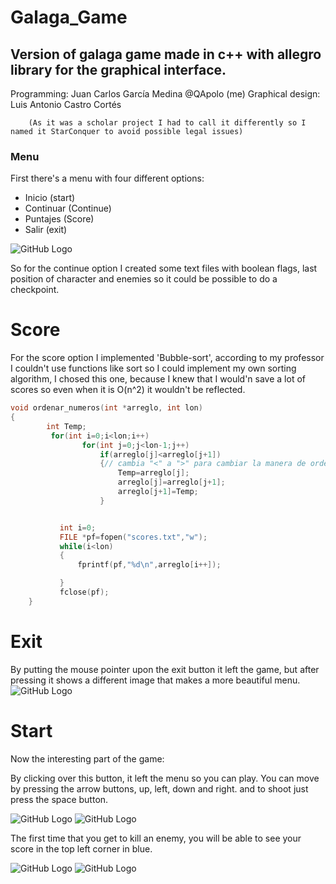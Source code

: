 # Galaga_Game
## Version of galaga game made in c++ with allegro library for the graphical interface.

Programming: Juan Carlos García Medina @QApolo (me)
Graphical design: Luis Antonio Castro Cortés

        (As it was a scholar project I had to call it differently so I named it StarConquer to avoid possible legal issues)
### Menu

First there's a menu with four different options:

* Inicio (start)
* Continuar (Continue)
* Puntajes (Score)
* Salir (exit)

![GitHub Logo](/Sample/1.png)

So for the continue option I created some text files with boolean flags, last position of character and enemies so it could be possible to do a checkpoint.
# Score
For the score option I implemented 'Bubble-sort', according to my professor I couldn't use functions like sort so I could implement my own sorting algorithm, I chosed this one, because I knew that I would'n save a lot of scores so even when it is O(n^2) it wouldn't be reflected.

``` c++
void ordenar_numeros(int *arreglo, int lon)
{
        int Temp;
         for(int i=0;i<lon;i++)
                for(int j=0;j<lon-1;j++)
                    if(arreglo[j]<arreglo[j+1])
                    {// cambia "<" a ">" para cambiar la manera de ordenar
                        Temp=arreglo[j];
                        arreglo[j]=arreglo[j+1];
                        arreglo[j+1]=Temp;
                    }


           int i=0;
           FILE *pf=fopen("scores.txt","w");
           while(i<lon)
           {
               fprintf(pf,"%d\n",arreglo[i++]);

           }
           fclose(pf);
    }

```


# Exit
By putting the mouse pointer upon the exit button it left the game, but after pressing it shows a different image that makes a more beautiful menu.
![GitHub Logo](/Sample/3.png)

# Start

Now the interesting part of the game:

By clicking over this button, it left the menu so you can play.
You can move by pressing the arrow buttons, up, left, down and right.
and to shoot just press the space button.

![GitHub Logo](/Sample/5.png)
![GitHub Logo](/Sample/6.png)

The first time that you get to kill an enemy, you will be able to see your score in the top left corner in blue.

![GitHub Logo](/Sample/7.png)
![GitHub Logo](/Sample/8.png)
